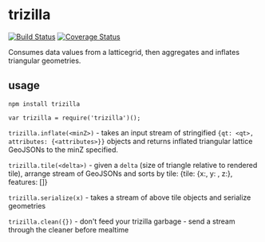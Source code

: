 # trizilla
[![Build Status](https://travis-ci.org/mapbox/trizilla.svg)](https://travis-ci.org/mapbox/trizilla)
[![Coverage Status](https://coveralls.io/repos/mapbox/trizilla/badge.svg?branch=master)](https://coveralls.io/r/mapbox/trizilla?branch=master)

Consumes data values from a latticegrid, then aggregates and inflates triangular geometries.

## usage

`npm install trizilla`

`var trizilla = require('trizilla')();`

`trizilla.inflate(<minZ>)` - takes an input stream of stringified `{qt: <qt>, attributes: {<attributes>}}` objects and returns inflated triangular lattice GeoJSONs to the minZ specified.

`trizilla.tile(<delta>)` - given a `delta` (size of triangle relative to rendered tile), arrange stream of GeoJSONs and sorts by tile:
{tile: {x:<x>, y: <y>, z:<z>}, features: []}

`trizilla.serialize(x)` - takes a stream of above tile objects and serialize geometries

`trizilla.clean({})` - don't feed your trizilla garbage - send a stream through the cleaner before mealtime